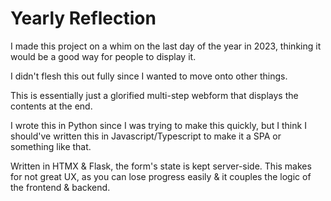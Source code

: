 # Yearly Reflection

I made this project on a whim on the last day of the year in 2023, thinking it would be a good way for people to display it.

I didn't flesh this out fully since I wanted to move onto other things.

This is essentially just a glorified multi-step webform that displays the contents at the end.

I wrote this in Python since I was trying to make this quickly, but I think I should've written this in Javascript/Typescript to make it a SPA or something like that. 

Written in HTMX & Flask, the form's state is kept server-side. This makes for not great UX, as you can lose progress easily & it couples the logic of the frontend & backend.
